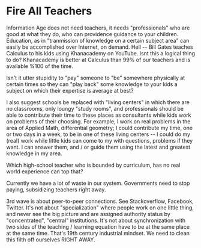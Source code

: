 # Fire All Teachers

Information Age does not need teachers, it needs "professionals" who are good at what they do, who can providence guidance to your children. Education, as in "tranmission of knowledge on a certain subject area" can easily be accomplished over Internet, on demand. Hell -- Bill Gates teaches Calculus to his kids using Khanacademy on YouTube. Isnt this a logical thing to do? Khanacademy is better at Calculus than 99% of our teachers and is available %100 of the time.

Isn't it utter stupidity to "pay" someone to "be" somewhere physically at certain times so they can "play back" some knowledge to your kids a subject on which their expertise is average at best?

I also suggest schools be replaced with "living centers" in which there are no classrooms, only loungy "study rooms", and professionals should be able to contribute their time to these places as consultants while kids work on problems of their choosing. For example, I work on real problems in the area of Applied Math, differential geometry; I could contribute my time, one or two days in a week, to be in one of these living centers -- I could do my (real) work while little kids can come to my with questions, problems if they want. I can answer them, and / or guide them using the latest and greatest knowledge in my area.

Which high-school teacher who is bounded by curriculum, has no real world experience can top that?

Currently we have a lot of waste in our system. Governments need to stop paying, subsidizing teachers right away.

3rd wave is about peer-to-peer connections. See Stackoverflow, Facebook, Twitter. It's not about "specialization" where people work on one little thing, and never see the big picture and are assigned authority status by "concentrated", "central" institutions. It's not about synchronization with two sides of the teaching / learning equation have to be at the same place at the same time. That's 19th century industrial mindset. We need to clean this filth off ourselves RIGHT AWAY.

